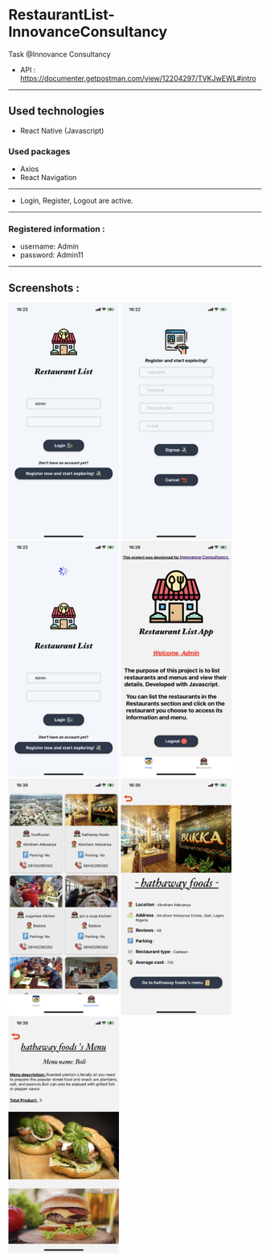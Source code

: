 # RestaurantList-InnovanceConsultancy
Task @Innovance Consultancy


* API : https://documenter.getpostman.com/view/12204297/TVKJwEWL#intro

___

 ## Used technologies
 
 * React Native (Javascript)

  ### Used packages
  
  * Axios
  * React Navigation

___

* Login, Register, Logout are active. 
___

### Registered information :
* username: Admin
* password: Admin11

___

## Screenshots :

<img height="470" width="220" alt="LoginPage" src="./src/screenshots/loginpage.png"/>  <img height="470" width="220" alt="RegisterPage" src="./src/screenshots/registerpage.png"/> <img height="470" width="220" alt="LogginginPage" src="./src/screenshots/loggingin.png"/>  <img height="470" width="220" alt="HomePage" src="./src/screenshots/homepage.png"/>  <img height="470" width="220" alt="RestaurantListPage" src="./src/screenshots/restaurantlistpage.png"/>  <img height="470" width="220" alt="RestaurantDetailsPage" src="./src/screenshots/restaurantdetailspage.png"/>  <img height="470" width="220" alt="RestaurantMenusPage" src="./src/screenshots/restaurantmenuspage.png"/>




